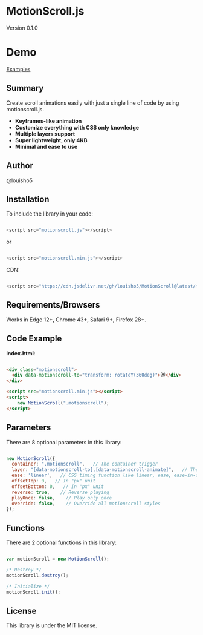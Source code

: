 # MotionScroll.js

Version 0.1.0

# Demo

[Examples](https://louisho5.github.io/MotionScroll/example/)

## Summary

Create scroll animations easily with just a single line of code by using motionscroll.js.

* <strong>Keyframes-like animation</strong><br>
* <strong>Customize everything with CSS only knowledge</strong><br>
* <strong>Multiple layers support</strong><br>
* <strong>Super lightweight, only 4KB</strong><br>
* <strong>Minimal and ease to use</strong><br>

## Author

@louisho5

## Installation

To include the library in your code:

```js script

<script src="motionscroll.js"></script>

```

or


```js script

<script src="motionscroll.min.js"></script>

```

CDN:

```js script

<script src="https://cdn.jsdelivr.net/gh/louisho5/MotionScroll@latest/motionscroll.min.js"></script>

```

## Requirements/Browsers

Works in Edge 12+, Chrome 43+, Safari 9+, Firefox 28+.

## Code Example

**index.html**:

```html

<div class="motionscroll">
  <div data-motionscroll-to="transform: rotateY(360deg)">😻</div>
</div>

<script src="motionscroll.min.js"></script>
<script>
    new MotionScroll(".motionscroll");
</script>

```

## Parameters

There are 8 optional parameters in this library:

```js script

new MotionScroll({
  container: ".motionscroll",   // The container trigger
  layer: "[data-motionscroll-to],[data-motionscroll-animate]",   // The scroll animation will be applied to those layer inside the container
  ease: 'linear',   // CSS timing function like linear, ease, ease-in-out, cubic-bezier and etc...'
  offsetTop: 0,   // In "px" unit
  offsetBottom: 0,   // In "px" unit
  reverse: true,    // Reverse playing
  playOnce: false,    // Play only once
  override: false,    // Override all motionscroll styles
});

```

## Functions

There are 2 optional functions in this library:

```js script

var motionScroll = new MotionScroll();

/* Destroy */
motionScroll.destroy();

/* Initialize */
motionScroll.init();

```

## License

This library is under the MIT license.
